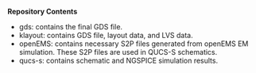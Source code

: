 **Repository Contents**
* gds: contains the final GDS file.
* klayout: contains GDS file, layout data, and LVS data.
* openEMS: contains necessary S2P files generated from openEMS EM simulation. These S2P files are used in QUCS-S schematics.
* qucs-s: contains schematic and NGSPICE simulation results.